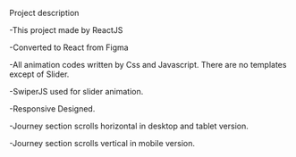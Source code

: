 Project description

-This project made by ReactJS

-Converted to React from Figma

-All animation codes written by Css and Javascript. There are no templates except of Slider.

-SwiperJS used for slider animation.

-Responsive Designed.

-Journey section scrolls horizontal in desktop and tablet version.

-Journey section scrolls vertical in mobile version.
